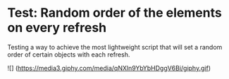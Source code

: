 # Test: Random order of the elements on every refresh

Testing a way to achieve the most lightweight script that will set a random order of certain objects with each refresh.

![] (https://media3.giphy.com/media/qNXln9YbYbHDggV6Bi/giphy.gif)
